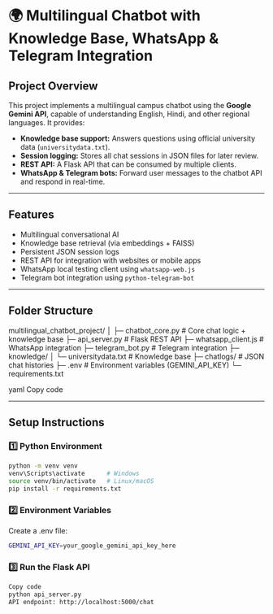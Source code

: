 # 🌍 Multilingual Chatbot with Knowledge Base, WhatsApp & Telegram Integration

## Project Overview
This project implements a multilingual campus chatbot using the **Google Gemini API**, capable of understanding English, Hindi, and other regional languages. It provides:

- **Knowledge base support:** Answers questions using official university data (`universitydata.txt`).
- **Session logging:** Stores all chat sessions in JSON files for later review.
- **REST API:** A Flask API that can be consumed by multiple clients.
- **WhatsApp & Telegram bots:** Forward user messages to the chatbot API and respond in real-time.

---

## Features
- Multilingual conversational AI
- Knowledge base retrieval (via embeddings + FAISS)
- Persistent JSON session logs
- REST API for integration with websites or mobile apps
- WhatsApp local testing client using `whatsapp-web.js`
- Telegram bot integration using `python-telegram-bot`

---

## Folder Structure
multilingual_chatbot_project/
│
├─ chatbot_core.py # Core chat logic + knowledge base
├─ api_server.py # Flask REST API
├─ whatsapp_client.js # WhatsApp integration
├─ telegram_bot.py # Telegram integration
├─ knowledge/
│ └─ universitydata.txt # Knowledge base
├─ chatlogs/ # JSON chat histories
├─ .env # Environment variables (GEMINI_API_KEY)
└─ requirements.txt

yaml
Copy code

---

## Setup Instructions

### 1️⃣ Python Environment
```bash
python -m venv venv
venv\Scripts\activate      # Windows
source venv/bin/activate   # Linux/macOS
pip install -r requirements.txt
```

### 2️⃣ Environment Variables
Create a .env file:
```bash
GEMINI_API_KEY=your_google_gemini_api_key_here
```
### 3️⃣ Run the Flask API
```bash
Copy code
python api_server.py
API endpoint: http://localhost:5000/chat
```
